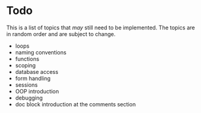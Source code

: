 Todo
====

This is a list of topics that *may* still need to be implemented. The topics are in random order and are subject to change.

- loops
- naming conventions
- functions
- scoping
- database access
- form handling
- sessions
- OOP introduction
- debugging
- doc block introduction at the comments section